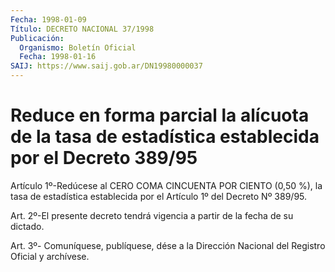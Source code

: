 ```yaml
---
Fecha: 1998-01-09
Título: DECRETO NACIONAL 37/1998
Publicación:
  Organismo: Boletín Oficial
  Fecha: 1998-01-16
SAIJ: https://www.saij.gob.ar/DN19980000037
---
```

# Reduce en forma parcial la alícuota de la tasa de estadística establecida por el Decreto 389/95

<a id="1"></a>
Artículo 1º-Redúcese al CERO COMA CINCUENTA POR CIENTO (0,50 %), la tasa de estadística establecida por el Artículo 1º del Decreto Nº 389/95.

<a id="2"></a>
Art. 2º-El presente decreto tendrá vigencia a partir de la fecha de su dictado.

<a id="3"></a>
Art. 3º- Comuníquese, publíquese, dése a la Dirección Nacional del Registro Oficial y archívese.
